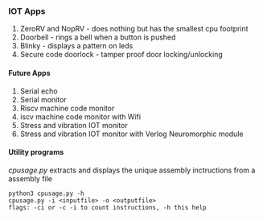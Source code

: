 ### IOT Apps
1. ZeroRV and NopRV - does nothing but has the smallest cpu footprint
1. Doorbell - rings a bell when a button is pushed
1. Blinky - displays a pattern on leds
1. Secure code doorlock - tamper proof door locking/unlocking 

#### Future Apps
1. Serial echo
1. Serial monitor
1. Riscv machine code monitor
1. iscv machine code monitor with Wifi 
1. Stress and vibration IOT monitor
1. Stress and vibration IOT monitor with Verlog Neuromorphic module


#### Utility programs
*cpusage.py* extracts and displays the unique assembly inctructions from a assembly file
```
python3 cpusage.py -h
cpusage.py -i <inputfile> -o <outputfile>
flags: -ci or -c -i to count instructions, -h this help
``` 

